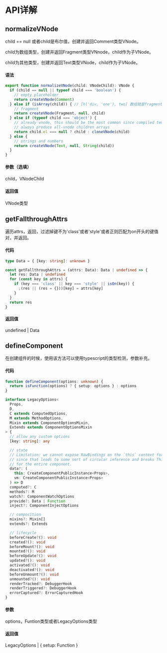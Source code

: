 # API详解

## normalizeVNode
child == null 或者child是布尔值，创建并返回Comment类型VNode。

child为数组类型，创建并返回Fragment类型VNnode，child作为子VNode。

child为其他类型，创建并返回Text类型VNode，child作为子VNode。

#### 语法
```typescript
export function normalizeVNode(child: VNodeChild): VNode {
  if (child == null || typeof child === 'boolean') {
    // empty placeholder
    return createVNode(Comment)
  } else if (isArray(child)) { // [h('div, 'one'), two] 数组就是fragment了 normalizeVnode 来进行vnode的转换 其实也就是 type 为 fragment child 为那个数组罢了
    // fragment
    return createVNode(Fragment, null, child)
  } else if (typeof child === 'object') {
    // already vnode, this should be the most common since compiled templates
    // always produce all-vnode children arrays
    return child.el === null ? child : cloneVNode(child)
  } else {
    // strings and numbers
    return createVNode(Text, null, String(child))
  }
}
```

#### 参数（选填）
child，VNodeChild

#### 返回值
VNode类型



## getFallthroughAttrs
遍历attrs，返回，过滤掉键不为'class'或者'style'或者正则匹配为on开头的键值对，并返回。

#### 代码
```typescript
type Data = { [key: string]: unknown }

const getFallthroughAttrs = (attrs: Data): Data | undefined => {
  let res: Data | undefined
  for (const key in attrs) {
    if (key === 'class' || key === 'style' || isOn(key)) {
      ;(res || (res = {}))[key] = attrs[key]
    }
  }
  return res
}
```

#### 返回值
undefined | Data



## defineComponent

在创建组件的时候，使用该方法可以使用typescript的类型检测，参数补充。

#### 代码

```typescript
function defineComponent(options: unknown) {
  return isFunction(options) ? { setup: options } : options
}

interface LegacyOptions<
  Props,
  D,
  C extends ComputedOptions,
  M extends MethodOptions,
  Mixin extends ComponentOptionsMixin,
  Extends extends ComponentOptionsMixin
> {
  // allow any custom options
  [key: string]: any

  // state
  // Limitation: we cannot expose RawBindings on the `this` context for data
  // since that leads to some sort of circular inference and breaks ThisType
  // for the entire component.
  data?: (
    this: CreateComponentPublicInstance<Props>,
    vm: CreateComponentPublicInstance<Props>
  ) => D
  computed?: C
  methods?: M
  watch?: ComponentWatchOptions
  provide?: Data | Function
  inject?: ComponentInjectOptions

  // composition
  mixins?: Mixin[]
  extends?: Extends

  // lifecycle
  beforeCreate?(): void
  created?(): void
  beforeMount?(): void
  mounted?(): void
  beforeUpdate?(): void
  updated?(): void
  activated?(): void
  deactivated?(): void
  beforeUnmount?(): void
  unmounted?(): void
  renderTracked?: DebuggerHook
  renderTriggered?: DebuggerHook
  errorCaptured?: ErrorCapturedHook
}
```

#### 参数

options，Funtion类型或者LegacyOptions类型

#### 返回值

LegacyOptions | { setup: Function }